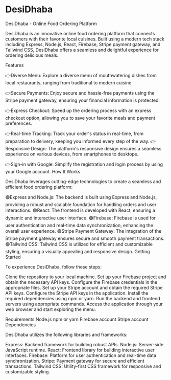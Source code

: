 # DesiDhaba

DesiDhaba - Online Food Ordering Platform

DesiDhaba is an innovative online food ordering platform that connects customers with their favorite local cuisines. Built using a modern tech stack including Express, Node.js, React, Firebase, Stripe payment gateway, and Tailwind CSS, DesiDhaba offers a seamless and delightful experience for ordering delicious meals.

Features

👉Diverse Menu: Explore a diverse menu of mouthwatering dishes from local restaurants, ranging from traditional to modern cuisine.

👉Secure Payments: Enjoy secure and hassle-free payments using the Stripe payment gateway, ensuring your financial information is protected.

👉Express Checkout: Speed up the ordering process with an express checkout option, allowing you to save your favorite meals and payment preferences.

👉Real-time Tracking: Track your order's status in real-time, from preparation to delivery, keeping you informed every step of the way.
👉
Responsive Design: The platform's responsive design ensures a seamless experience on various devices, from smartphones to desktops.

👉Sign-in with Google: Simplify the registration and login process by using your Google account.
How It Works

DesiDhaba leverages cutting-edge technologies to create a seamless and efficient food ordering platform:

🟢Express and Node.js: The backend is built using Express and Node.js, providing a robust and scalable foundation for handling orders and user interactions.
🟢React: The frontend is developed with React, ensuring a dynamic and interactive user interface.
🟢Firebase: Firebase is used for user authentication and real-time data synchronization, enhancing the overall user experience.
🟢Stripe Payment Gateway: The integration of the Stripe payment gateway ensures secure and smooth payment transactions.
🟢Tailwind CSS: Tailwind CSS is utilized for efficient and customizable styling, ensuring a visually appealing and responsive design.
Getting Started

To experience DesiDhaba, follow these steps:

Clone the repository to your local machine.
Set up your Firebase project and obtain the necessary API keys.
Configure the Firebase credentials in the appropriate files.
Set up your Stripe account and obtain the required Stripe API keys.
Configure the Stripe API keys in the application.
Install the required dependencies using npm or yarn.
Run the backend and frontend servers using appropriate commands.
Access the application through your web browser and start exploring the menu.

Requirements
Node.js
npm or yarn
Firebase account
Stripe account
Dependencies

DesiDhaba utilizes the following libraries and frameworks:

Express: Backend framework for building robust APIs.
Node.js: Server-side JavaScript runtime.
React: Frontend library for building interactive user interfaces.
Firebase: Platform for user authentication and real-time data synchronization.
Stripe: Payment gateway for secure and efficient transactions.
Tailwind CSS: Utility-first CSS framework for responsive and customizable styling.
